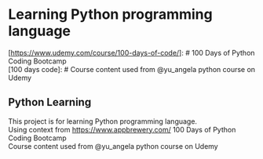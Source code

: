 # Learning Python programming language  
[https://www.udemy.com/course/100-days-of-code/]: # 100 Days of Python Coding Bootcamp  
[100 days code]: # Course content used from @yu_angela python course on Udemy  
  
  
## Python Learning  
This project is for learning Python programming language.  
Using context from https://www.appbrewery.com/ 100 Days of Python Coding Bootcamp  
Course content used from @yu_angela python course on Udemy  
  
